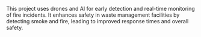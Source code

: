
This project uses drones and AI for early detection and real-time monitoring of fire incidents. It enhances safety in waste management facilities by detecting smoke and fire, leading to improved response times and overall safety.
